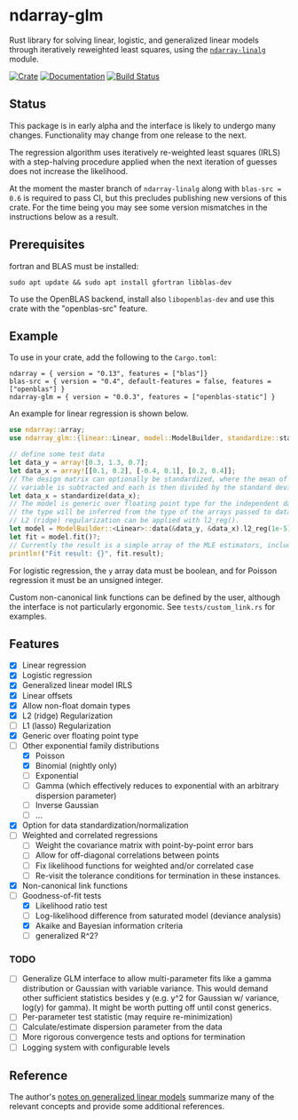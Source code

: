 # ndarray-glm

Rust library for solving linear, logistic, and generalized linear models through
iteratively reweighted least squares, using the
[`ndarray-linalg`](https://docs.rs/crate/ndarray-linalg/) module.

[![Crate](https://img.shields.io/crates/v/ndarray-glm.svg)](https://crates.io/crates/ndarray-glm)
[![Documentation](https://docs.rs/ndarray-glm/badge.svg)](https://docs.rs/ndarray-glm)
[![Build Status](https://travis-ci.org/felix-clark/ndarray-glm.png?branch=master)](https://travis-ci.org/felix-clark/ndarray-glm)

## Status

This package is in early alpha and the interface is likely to undergo many
changes. Functionality may change from one release to the next.

The regression algorithm uses iteratively re-weighted least squares (IRLS) with
a step-halving procedure applied when the next iteration of guesses does not
increase the likelihood.

At the moment the master branch of `ndarray-linalg` along with `blas-src = 0.6`
is required to pass CI, but this precludes publishing new versions of this
crate. For the time being you may see some version mismatches in the
instructions below as a result.

## Prerequisites

fortran and BLAS must be installed:
```
sudo apt update && sudo apt install gfortran libblas-dev
```

To use the OpenBLAS backend, install also `libopenblas-dev` and use this crate with the "openblas-src" feature.

## Example

To use in your crate, add the following to the `Cargo.toml`:

```
ndarray = { version = "0.13", features = ["blas"]}
blas-src = { version = "0.4", default-features = false, features = ["openblas"] }
ndarray-glm = { version = "0.0.3", features = ["openblas-static"] }
```

An example for linear regression is shown below.

``` rust
use ndarray::array;
use ndarray_glm::{linear::Linear, model::ModelBuilder, standardize::standardize};

// define some test data
let data_y = array![0.3, 1.3, 0.7];
let data_x = array![[0.1, 0.2], [-0.4, 0.1], [0.2, 0.4]];
// The design matrix can optionally be standardized, where the mean of each independent
// variable is subtracted and each is then divided by the standard deviation of that variable.
let data_x = standardize(data_x);
// The model is generic over floating point type for the independent data variables, and
// the type will be inferred from the type of the arrays passed to data().
// L2 (ridge) regularization can be applied with l2_reg().
let model = ModelBuilder::<Linear>::data(&data_y, &data_x).l2_reg(1e-5).build()?;
let fit = model.fit()?;
// Currently the result is a simple array of the MLE estimators, including the intercept term.
println!("Fit result: {}", fit.result);
```

For logistic regression, the `y` array data must be boolean, and for Poisson
regression it must be an unsigned integer.

Custom non-canonical link functions can be defined by the user, although the
interface is not particularly ergonomic. See `tests/custom_link.rs` for examples.

## Features

- [X] Linear regression
- [X] Logistic regression
- [X] Generalized linear model IRLS
- [X] Linear offsets
- [X] Allow non-float domain types
- [X] L2 (ridge) Regularization
- [ ] L1 (lasso) Regularization
- [X] Generic over floating point type
- [ ] Other exponential family distributions
  - [X] Poisson
  - [X] Binomial (nightly only)
  - [ ] Exponential
  - [ ] Gamma (which effectively reduces to exponential with an arbitrary
        dispersion parameter)
  - [ ] Inverse Gaussian
  - [ ] ...
- [X] Option for data standardization/normalization
- [ ] Weighted and correlated regressions
  - [ ] Weight the covariance matrix with point-by-point error bars
  - [ ] Allow for off-diagonal correlations between points
  - [ ] Fix likelihood functions for weighted and/or correlated case
  - [ ] Re-visit the tolerance conditions for termination in these instances.
- [X] Non-canonical link functions
- [ ] Goodness-of-fit tests
  - [X] Likelihood ratio test
  - [ ] Log-likelihood difference from saturated model (deviance analysis)
  - [X] Akaike and Bayesian information criteria
  - [ ] generalized R^2?

### TODO

- [ ] Generalize GLM interface to allow multi-parameter fits like a gamma
      distribution or Gaussian with variable variance. This would demand other
      sufficient statistics besides y (e.g. y^2 for Gaussian w/ variance, log(y)
      for gamma). It might be worth putting off until const generics.
- [ ] Per-parameter test statistic (may require re-minimization)
- [ ] Calculate/estimate dispersion parameter from the data
- [ ] More rigorous convergence tests and options for termination
- [ ] Logging system with configurable levels

## Reference

The author's [notes on generalized linear
models](https://felix-clark.github.io/glm-math) summarize many of the relevant
concepts and provide some additional references.

